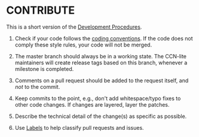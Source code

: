 # CONTRIBUTE
This is a short version of the [Development Procedures](https://github.com/cn-uofbasel/ccn-lite/wiki/Development-procedures).

1. Check if your code follows the [coding conventions](https://github.com/cn-uofbasel/ccn-lite/wiki/Coding-conventions). If the code does not comply these style rules, your code will not be merged.

2. The master branch should always be in a working state. The CCN-lite maintainers will create release tags based on this branch, whenever a milestone is completed.

3. Comments on a pull request should be added to the request itself, and *not* to the commit.

4. Keep commits to the point, e.g., don't add whitespace/typo fixes to other code changes. If changes are layered, layer the patches.

5. Describe the technical detail of the change(s) as specific as possible.

6. Use [Labels](https://github.com/cn-uofbasel/ccn-lite/wiki/Labels) to help classify pull requests and issues.
